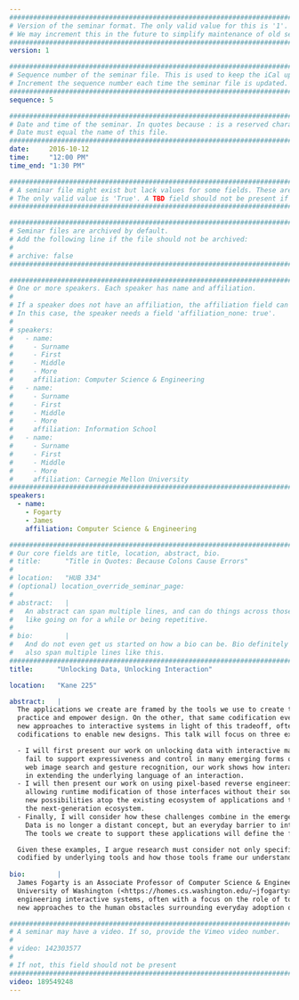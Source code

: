 ```yaml
---
################################################################################
# Version of the seminar format. The only valid value for this is '1'. 
# We may increment this in the future to simplify maintenance of old seminars.
################################################################################
version: 1

################################################################################
# Sequence number of the seminar file. This is used to keep the iCal up to date.
# Increment the sequence number each time the seminar file is updated.
################################################################################
sequence: 5

################################################################################
# Date and time of the seminar. In quotes because : is a reserved character.
# Date must equal the name of this file.
################################################################################
date:     2016-10-12
time:     "12:00 PM"
time_end: "1:30 PM"

################################################################################
# A seminar file might exist but lack values for some fields. These are 'TBD'. 
# The only valid value is 'True'. A TBD field should not be present if 'False'.
################################################################################

################################################################################
# Seminar files are archived by default.
# Add the following line if the file should not be archived:
#
# archive: false
################################################################################

################################################################################
# One or more speakers. Each speaker has name and affiliation.
#
# If a speaker does not have an affiliation, the affiliation field can be removed.
# In this case, the speaker needs a field 'affiliation_none: true'.
#
# speakers:
#   - name: 
#     - Surname
#     - First
#     - Middle
#     - More
#     affiliation: Computer Science & Engineering 
#   - name: 
#     - Surname
#     - First
#     - Middle
#     - More
#     affiliation: Information School 
#   - name: 
#     - Surname
#     - First
#     - Middle
#     - More
#     affiliation: Carnegie Mellon University 
################################################################################
speakers:
  - name: 
    - Fogarty
    - James
    affiliation: Computer Science & Engineering 

################################################################################
# Our core fields are title, location, abstract, bio.
# title:      "Title in Quotes: Because Colons Cause Errors"
# 
# location:   "HUB 334"
# (optional) location_override_seminar_page:
#
# abstract:   |
#   An abstract can span multiple lines, and can do things across those lines,
#   like going on for a while or being repetitive.
# 
# bio:        |
#   And do not even get us started on how a bio can be. Bio definitely can
#   also span multiple lines like this.
################################################################################
title:      "Unlocking Data, Unlocking Interaction"

location:   "Kane 225"

abstract:   |
  The applications we create are framed by the tools we use to create them. On one hand, tools codify effective 
  practice and empower design. On the other, that same codification eventually constrains design. My research examines 
  new approaches to interactive systems in light of this tradeoff, often with an emphasis on unlocking existing 
  codifications to enable new designs. This talk will focus on three examples:

  - I will first present our work on unlocking data with interactive machine learning. Dominant models of interaction 
    fail to support expressiveness and control in many emerging forms of everyday data. Exploring such domains as 
    web image search and gesture recognition, our work shows how interactive machine learning can support people 
    in extending the underlying language of an interaction.
  - I will then present our work on using pixel-based reverse engineering to unlock existing graphical interfaces, 
    allowing runtime modification of those interfaces without their source. Pixel-based methods allow prototyping 
    new possibilities atop the existing ecosystem of applications and tools, accelerating innovation and informing 
    the next-generation ecosystem.
  - Finally, I will consider how these challenges combine in the emergence of self-tracking and personal informatics. 
    Data is no longer a distant concept, but an everyday barrier to interaction, self-knowledge, and personal empowerment. 
    The tools we create to support these applications will define the future of everyday interaction with personal data.

  Given these examples, I argue research must consider not only specific applications, but also the assumptions 
  codified by underlying tools and how those tools frame our understanding of what application designs are even possible.
  
bio:        |
  James Fogarty is an Associate Professor of Computer Science & Engineering at the 
  University of Washington (<https://homes.cs.washington.edu/~jfogarty>). His broad research interests are in 
  engineering interactive systems, often with a focus on the role of tools in developing, deploying, and evaluating 
  new approaches to the human obstacles surrounding everyday adoption of ubiquitous computing and intelligent interaction.  

################################################################################
# A seminar may have a video. If so, provide the Vimeo video number.
#
# video: 142303577
#
# If not, this field should not be present 
################################################################################
video: 189549248
---
```

